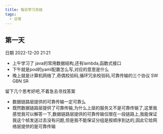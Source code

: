 ```yaml
---
title: 每日学习总结
tags:
  - 日常
---
```


## 第一天

日期 2022-12-20 21:21

* 上午学习了 java的常用数据结构,还有lambda,函数式接口
* 下午就是pod的yaml配置怎么写,对应的意思是什么
* 晚上就是计算机网络了,奇偶校验码,循环冗余校验码,可靠传输的三个协议 SW GBN SR

留下几个思考好吧,不着急去寻找答案

* 数据链路层提供的可靠传输一定可靠么
* 既然数据链路层提供了可靠传输,为什么上层的服务又不是可靠传输了,这里我感觉我可以解答一下,数据链路层提供的可靠传输仅限在一段链路上,我能保证我这个帧发送过去没有问题,但是我不能保证分组是按顺序到达的,因此它给网络层提供的是可靠传输